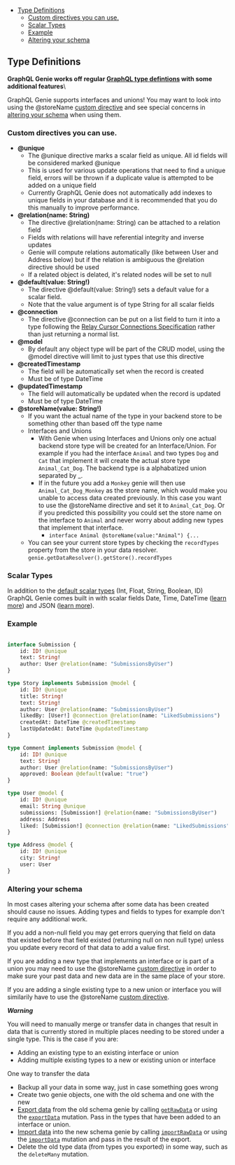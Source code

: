 
- [Type Definitions](#type-definitions)
	- [Custom directives you can use.](#custom-directives-you-can-use)
	- [Scalar Types](#scalar-types)
	- [Example](#example)
	- [Altering your schema](#altering-your-schema)

## Type Definitions

**GraphQL Genie works off regular [GraphQL type defintions](https://graphql.org/learn/schema/) with some additional features**\

GraphQL Genie supports interfaces and unions! You may want to look into using the @storeName [custom directive](#custom-directives-you-can-use) and see special concerns in [altering your schema](#altering-your-schema) when using them.

### Custom directives you can use.
 * **@unique**
	* The @unique directive marks a scalar field as unique. All id fields will be considered marked @unique
	* This is used for various update operations that need to find a unique field, errors will be thrown if a duplicate value is attempted to be added on a unique field
	* Currently GraphQL Genie does not automatically add indexes to unique fields in your database and it is recommended that you do this manually to improve performance.
*  **@relation(name: String)**
	*  The directive @relation(name: String) can be attached to a relation field
	*  Fields with relations will have referential integrity and inverse updates
	*  Genie will compute relations automatically (like between User and Address below) but if the relation is ambiguous the @relation directive should be used
	*  If a related object is delated, it's related nodes will be set to null
*  **@default(value: String!)**
	*  The directive @default(value: String!) sets a default value for a scalar field. 
	*  Note that the value argument is of type String for all scalar fields
*  **@connection**
	*  The directive @connection can be put on a list field to turn it into a type following the [Relay Cursor Connections Specification](https://facebook.github.io/relay/graphql/connections.htm) rather than just returning a normal list.
*  **@model**
	*  By default any object type will be part of the CRUD model, using the @model directive will limit to just types that use this directive
*  **@createdTimestamp**
	*  The field will be automatically set when the record is created
	*  Must be of type DateTime
*  **@updatedTimestamp**
	*  The field will automatically be updated when the record is updated
	*  Must be of type DateTime
*  **@storeName(value: String!)**
	*  If you want the actual name of the type in your backend store to be something other than based off the type name
	*  Interfaces and Unions
		*  With Genie when using Interfaces and Unions only one actual backend store type will be created for an Interface/Union. For example if you had the interface `Animal` and two types `Dog` and `Cat` that implement it will create the actual store type `Animal_Cat_Dog`. The backend type is a alphabatized union separated by _. 
		*  If in the future you add a `Monkey` genie will then use `Animal_Cat_Dog_Monkey` as the store name, which would make you unable to access data created previously. In this case you want to use the @storeName directive and set it to `Animal_Cat_Dog`. Or if you predicted this possibility  you could set the store name on the interface to `Animal` and never worry about adding new types that implement that interface.
			*  `interface Animal @storeName(value:"Animal") {...`
	*  You can see your current store types by checking the `recordTypes` property from the store in your data resolver. `genie.getDataResolver().getStore().recordTypes`


### Scalar Types
In addition to the [default scalar types](https://graphql.org/learn/schema/#scalar-types) (Int, Float, String, Boolean, ID) GraphQL Genie comes built in with scalar fields Date, Time, DateTime ([learn more](https://www.npmjs.com/package/graphql-iso-date)) and JSON ([learn more](https://github.com/taion/graphql-type-json)).

### Example
```graphql 

interface Submission {
	id: ID! @unique
	text: String!
	author: User @relation(name: "SubmissionsByUser")
}

type Story implements Submission @model {
	id: ID! @unique
	title: String!
	text: String!
	author: User @relation(name: "SubmissionsByUser")
	likedBy: [User!] @connection @relation(name: "LikedSubmissions")
	createdAt: DateTime @createdTimestamp
	lastUpdatedAt: DateTime @updatedTimestamp
}

type Comment implements Submission @model {
	id: ID! @unique
	text: String!
	author: User @relation(name: "SubmissionsByUser")
	approved: Boolean @default(value: "true")
}

type User @model {
	id: ID! @unique
	email: String @unique
	submissions: [Submission!] @relation(name: "SubmissionsByUser")
	address: Address
	liked: [Submission!] @connection @relation(name: "LikedSubmissions")
}

type Address @model {
	id: ID! @unique
	city: String!
	user: User
}
```

### Altering your schema

In most cases altering your schema after some data has been created should cause no issues. Adding types and fields to types for example don't require any additional work.

If you add a non-null field you may get errors querying that field on data that existed before that field existed (returning null on non null type) unless you update every record of that data to add a value first.

If you are adding a new type that implements an interface or is part of a union you may need to use the @storeName [custom directive](#custom-directives-you-can-use) in order to make sure your past data and new data are in the same place of your store.

If you are adding a single existing type to a new union or interface you will similarily have to use the @storeName [custom directive](#custom-directives-you-can-use).

**_Warning_**

You will need to manually merge or transfer data in changes that result in data that is currently stored in multiple places needing to be stored under a single type. This is the case if you are:
* Adding an existing type to an existing interface or union
* Adding multiple existing types to a new or existing union or interface

One way to transfer the data
* Backup all your data in some way, just in case something goes wrong
* Create two genie objects, one with the old schema and one with the new
* [Export data](https://github.com/genie-team/graphql-genie/blob/master/docs/GraphQLGenieAPI.md#getrawdata) from the old schema genie by calling [`getRawData`](https://github.com/genie-team/graphql-genie/blob/master/docs/GraphQLGenieAPI.md#getrawdata) or using the [`exportData`](https://github.com/genie-team/graphql-genie/blob/master/docs/queries.md#export-data) mutation. Pass in the types that have been added to an interface or union.
* [Import data](https://github.com/genie-team/graphql-genie/blob/master/docs/GraphQLGenieAPI.md#importrawdata) into the new schema genie by calling [`importRawData`](https://github.com/genie-team/graphql-genie/blob/master/docs/GraphQLGenieAPI.md#importrawdata) or using the [`importData`](https://github.com/genie-team/graphql-genie/blob/master/docs/mutations.md#import-data) mutation and pass in the result of the export.
* Delete the old type data (from types you exported) in some way, such as the `deleteMany` mutation. 


